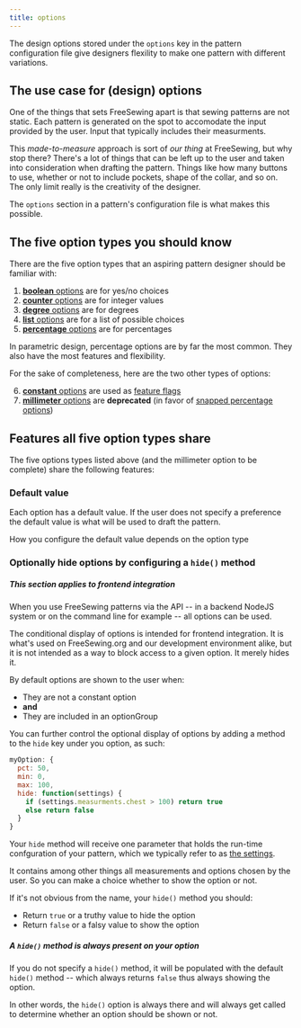 ```yaml
---
title: options
---
```


The design options stored under the `options` key in the pattern configuration
file give designers flexility to make one pattern with different variations.

## The use case for (design) options

One of the things that sets FreeSewing apart is that sewing patterns are not 
static. Each pattern is generated on the spot to accomodate the input 
provided by the user. Input that typically includes their measurments.

This *made-to-measure* approach is sort of *our thing* at FreeSewing, 
but why stop there?
There's a lot of things that can be left up to the user and taken into 
consideration when drafting the pattern. Things like how many buttons to use,
whether or not to include pockets, shape of the collar, and so on. The only
limit really is the creativity of the designer.

The `options` section in a pattern's configuration file is what makes this 
possible.

## The five option types you should know

There are the five option types that an aspiring pattern designer should be
familiar with:

1. [**boolean** options][bool] are for yes/no choices
1. [**counter** options][count] are for integer values
1. [**degree** options][deg] are for degrees
1. [**list** options][list] are for a list of possible choices
1. [**percentage** options][pct] are for percentages

<Tip>

In parametric design, percentage options are by far the most common.
They also have the most features and flexibility.

</Tip>

<Related>

For the sake of completeness, here are the two other types of options:

6. [**constant** options][const] are used as
[feature flags](https://en.wikipedia.org/wiki/Feature_toggle)
6. [**millimeter** options][const] are **deprecated** (in favor of [snapped 
percentage options][snapped])

</Related>

## Features all five option types share

The five options types listed above (and the millimeter option to be complete)
share the following features:

### Default value

Each option has a default value. If the user does not specify a preference
the default value is what will be used to draft the pattern.

<Note>

How you configure the default value depends on the option type

</Note>


### Optionally hide options by configuring a `hide()` method

<Note>

##### This section applies to frontend integration

When you use FreeSewing patterns via the API -- in a backend NodeJS system
or on the command line for example -- all options can be used.

The conditional display of options is intended for frontend integration.
It is what's used on FreeSewing.org and our development environment alike, but
it is not intended as a way to block access to a given option. It merely hides it.

</Note>

By default options are shown to the user when:

 - They are not a constant option 
 - **and**
 - They are included in an optionGroup

You can further control the optional display of options by adding a method
to the `hide` key under you option, as such:

```js
myOption: {
  pct: 50,
  min: 0,
  max: 100,
  hide: function(settings) {
    if (settings.measurments.chest > 100) return true
    else return false
  }
}
```

Your `hide` method will receive one parameter that holds the run-time confguration
of your pattern, which we typically refer to as [the settings](/reference/api/settings).

It contains among other things all measurements and options chosen by the user.
So you can make a choice whether to show the option or not.

If it's not obvious from the name, your `hide()` method you should:

- Return `true` or a truthy value to hide the option
- Return `false` or a falsy value to show the option 

<Tip>

##### A `hide()` method is always present on your option

If you do not specify a `hide()` method, it will be populated with the default
`hide()` method -- which always returns `false` thus always showing the option.

In other words, the `hide()` option is always there and will always get called
to determine whether an option should be shown or not. 

</Tip>


[bool]: /reference/api/config/options/bool
[const]: /reference/api/config/options/const
[count]: /reference/api/config/options/count
[deg]: /reference/api/config/options/deg
[list]: /reference/api/config/options/list
[pct]: /reference/api/config/options/pct
[snapped]: /reference/api/config/options/pct/snap

